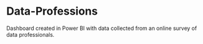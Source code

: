 # Data-Professions
Dashboard created in Power BI with data collected from an online survey of data professionals.

